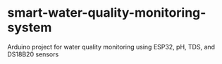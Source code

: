 # smart-water-quality-monitoring-system
Arduino project for water quality monitoring using ESP32, pH, TDS, and DS18B20 sensors
